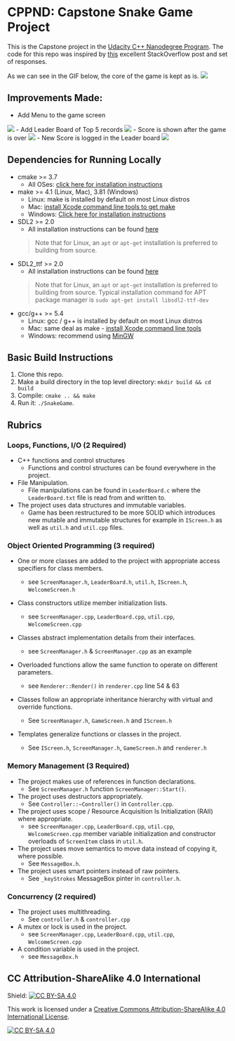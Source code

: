 # CPPND: Capstone Snake Game Project
This is the Capstone project in the [Udacity C++ Nanodegree Program](https://www.udacity.com/course/c-plus-plus-nanodegree--nd213). The code for this repo was inspired by [this](https://codereview.stackexchange.com/questions/212296/snake-game-in-c-with-sdl) excellent StackOverflow post and set of responses.


As we can see in the GIF below, the core of the game is kept as is.
<img src="Images/snake_game.gif"/>

## Improvements Made:
- Add Menu to the game screen
<img src="Images/WelcomeMenu.png"/>
- Add Leader Board of Top 5 records
<img src="Images/LeaderBoard.png"/>
- Score is shown after the game is over
<img src="Images/GameOver.png"/>
- New Score is logged in the Leader board 
<img src="Images/LeaderBoard1.png"/>

## Dependencies for Running Locally
* cmake >= 3.7
  * All OSes: [click here for installation instructions](https://cmake.org/install/)
* make >= 4.1 (Linux, Mac), 3.81 (Windows)
  * Linux: make is installed by default on most Linux distros
  * Mac: [install Xcode command line tools to get make](https://developer.apple.com/xcode/features/)
  * Windows: [Click here for installation instructions](http://gnuwin32.sourceforge.net/packages/make.htm)
* SDL2 >= 2.0
  * All installation instructions can be found [here](https://wiki.libsdl.org/Installation)
  >Note that for Linux, an `apt` or `apt-get` installation is preferred to building from source. 
* SDL2_ttf >= 2.0
  * All installation instructions can be found [here](https://wiki.libsdl.org/SDL2_ttf/FrontPage)
  >Note that for Linux, an `apt` or `apt-get` installation is preferred to building from source.
  Typical installation command for APT package manager is `sudo apt-get install libsdl2-ttf-dev`
* gcc/g++ >= 5.4
  * Linux: gcc / g++ is installed by default on most Linux distros
  * Mac: same deal as make - [install Xcode command line tools](https://developer.apple.com/xcode/features/)
  * Windows: recommend using [MinGW](http://www.mingw.org/)

## Basic Build Instructions
1. Clone this repo.
2. Make a build directory in the top level directory: `mkdir build && cd build`
3. Compile: `cmake .. && make`
4. Run it: `./SnakeGame`.


## Rubrics

### Loops, Functions, I/O (2 Required)
- C++ functions and control structures
  - Functions and control structures can be found everywhere in the project.
- File Manipulation.
  - File manipulations can be found in `LeaderBoard.c` where the `LeaderBoard.txt` file is read from and written to.
- The project uses data structures and immutable variables.
  - Game has been restructured to be more SOLID which introduces new mutable and immutable structures for example in `IScreen.h` as well as `util.h` and `util.cpp` files.

### Object Oriented Programming (3 required)
- One or more classes are added to the project with appropriate access specifiers for class members.
  - see `ScreenManager.h`, `LeaderBoard.h`, `util.h`, `IScreen.h`, `WelcomeScreen.h`

- Class constructors utilize member initialization lists.
  - see `ScreenManager.cpp`, `LeaderBoard.cpp`, `util.cpp`, `WelcomeScreen.cpp`

- Classes abstract implementation details from their interfaces.
  - see `ScreenManager.h` & `ScreenManager.cpp` as an example 

- Overloaded functions allow the same function to operate on different parameters.
  - see `Renderer::Render()` in `renderer.cpp` line 54 & 63

- Classes follow an appropriate inheritance hierarchy with virtual and override functions.
  - See `ScreenManager.h`, `GameScreen.h` and `IScreen.h`

- Templates generalize functions or classes in the project.
  - See `IScreen.h`, `ScreenManager.h`, `GameScreen.h` and `renderer.h`

### Memory Management (3 Required)
- The project makes use of references in function declarations.
  - See `ScreenManager.h` function `ScreenManager::Start()`.
- The project uses destructors appropriately.
  - See `Controller::~Controller()` in `Controller.cpp`.
- The project uses scope / Resource Acquisition Is Initialization (RAII) where appropriate.
  - see `ScreenManager.cpp`, `LeaderBoard.cpp`, `util.cpp`, `WelcomeScreen.cpp` member variable initialization and constructor overloads of `ScreenItem` class in `util.h`.
- The project uses move semantics to move data instead of copying it, where possible.
  - See `MessageBox.h`.
- The project uses smart pointers instead of raw pointers.
  - See `_keyStrokes` MessageBox pinter in `controller.h`.

### Concurrency (2 required)
- The project uses multithreading.
  - See `controller.h` & `controller.cpp`
- A mutex or lock is used in the project.
  - see `ScreenManager.cpp`, `LeaderBoard.cpp`, `util.cpp`, `WelcomeScreen.cpp`
- A condition variable is used in the project.
  - see `MessageBox.h`
  
## CC Attribution-ShareAlike 4.0 International


Shield: [![CC BY-SA 4.0][cc-by-sa-shield]][cc-by-sa]

This work is licensed under a
[Creative Commons Attribution-ShareAlike 4.0 International License][cc-by-sa].

[![CC BY-SA 4.0][cc-by-sa-image]][cc-by-sa]

[cc-by-sa]: http://creativecommons.org/licenses/by-sa/4.0/
[cc-by-sa-image]: https://licensebuttons.net/l/by-sa/4.0/88x31.png
[cc-by-sa-shield]: https://img.shields.io/badge/License-CC%20BY--SA%204.0-lightgrey.svg
